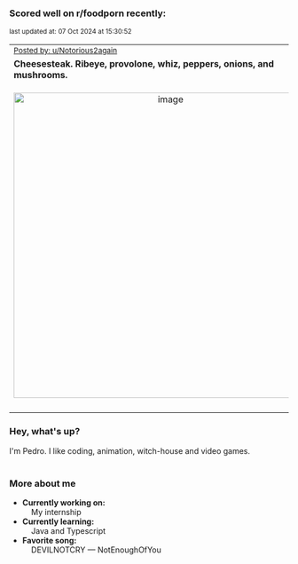 ### Scored well on r/foodporn recently:

<p align="left"><sub>last updated at: 07 Oct 2024 at 15:30:52</sub></p>

|   |
| --- |
| <sub>[Posted by: u/Notorious2again][source]</sub> |
| **Cheesesteak. Ribeye, provolone, whiz, peppers, onions, and mushrooms.** | 
|<p align="center"> <img alt="image" src="https://i.redd.it/0jipvaypm8td1.jpeg" width="550" /> </p>|
|   |

### Hey, what's up?

I'm Pedro. I like coding, animation, witch-house and video games.<br><br>

### More about me
- **Currently working on:**  
&nbsp;&nbsp;&nbsp;&nbsp;My internship
- **Currently learning:**  
&nbsp;&nbsp;&nbsp;&nbsp;Java and Typescript
- **Favorite song:**  
&nbsp;&nbsp;&nbsp;&nbsp;DEVILNOTCRY — NotEnoughOfYou<br><br>

  



  
  
  
[linkedin]: https://linkedin.com/in/pedro-h-r-gomes-8a487b14a/
[gmail]: mailto:pilique11@gmail.com
[source]: https://reddit.com/r/FoodPorn/comments/1fxwd6p/cheesesteak_ribeye_provolone_whiz_peppers_onions/
[redditAPI]: https://www.reddit.com/dev/api/